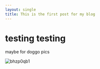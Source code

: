 ```yaml
---
layout: single
title: This is the first post for my blog
---
```

# testing testing
maybe for doggo pics

![bhzp0qb1](https://noodlemin.github.io/images/2024-02-16-post_test/bhzp0qb1.png)
